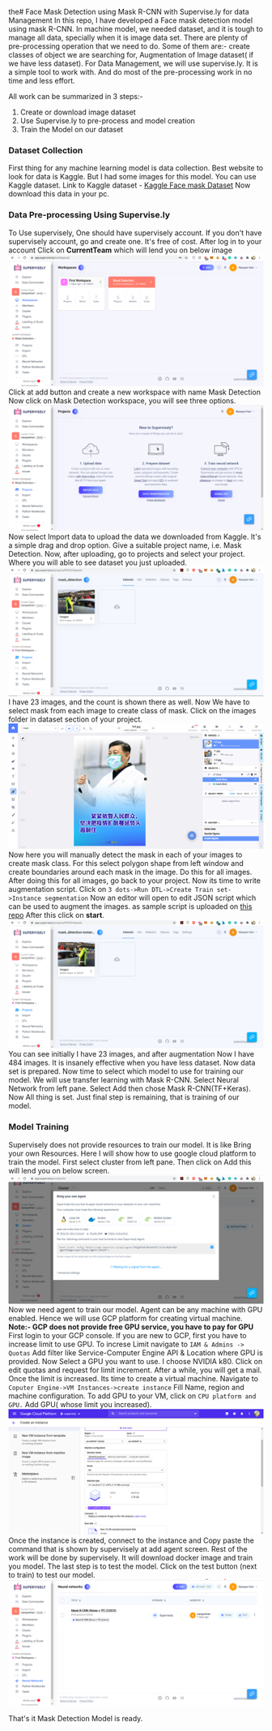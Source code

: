 ﻿ the# Face Mask Detection using Mask R-CNN with Supervise.ly for data Management
In this repo, I have developed a Face mask detection model using mask R-CNN. In machine model, we needed dataset, and it is tough to manage all data, specially when it is image data set. There are plenty of pre-processing operation that we need to do. Some of them are:- create classes of object we are searching for, Augmentation of Image dataset( if we have less dataset).
For Data Management, we will use supervise.ly. It is a simple tool to work with. And do most of the pre-processing work in no time and less effort.

All work can be summarized in 3 steps:-

 1. Create or download image dataset
 2. Use Supervise.ly to pre-process and model creation
 3. Train the Model on our dataset
### Dataset Collection
First thing for any machine learning model is data collection. Best website to look for data is Kaggle. But I had some images for this model. You can use Kaggle dataset. 
Link to Kaggle dataset - [Kaggle Face mask Dataset](https://www.kaggle.com/shreyashwaghe/face-mask-dataset)
Now download this data in your pc.
### Data Pre-processing Using Supervise.ly
To Use supervisely, One should have supervisely account. If you don't have supervisely account, go and create one. It's free of cost.
After log in to your account
Click on **CurrentTeam**  which will lend you on below image
![Workspace](https://github.com/narayanhari/MLOPSTask6/blob/master/1.png)
Click at add button and create a new workspace with name Mask Detection
Now click on Mask Detection workspace, you will see three options.
![Upload Dataset](https://github.com/narayanhari/MLOPSTask6/blob/master/2.png)
Now select Import data to upload the data we downloaded from Kaggle. It's a simple drag and drop option. Give a suitable project name, i.e. Mask Detection.
Now, after uploading, go to projects and select your project. Where you will able to see dataset you just uploaded.  
![before augmantation](https://github.com/narayanhari/MLOPSTask6/blob/master/before%20augmantation.png)
I have 23 images, and the count is shown there as well.
Now We have to select mask from each image to create class of mask.
Click on the images folder in dataset section of your project.
![Mask selection](https://github.com/narayanhari/MLOPSTask6/blob/master/3.png)
Now here you will manually detect the mask in each of your images to create mask class. For this select polygon shape from left window and create boundaries around each mask in the image. Do this for all images.
After doing this for all images, go back to your project.
Now its time to write augmentation script. Click on `3 dots->Run DTL->Create Train set->Instance segmentation`
Now an editor will open to edit JSON script which can be used to augment the images. as sample script is uploaded on [this repo](https://github.com/narayanhari/MLOPSTask6/blob/master/augmantation_DTL.json)
After this click on **start**. 
![after augmantaion](https://github.com/narayanhari/MLOPSTask6/blob/master/after%20augmantation.png)
You can see initially I have 23 images, and after augmentation Now I have 484 images. It is insanely effective when you have less dataset.
Now data set is prepared.
Now time to select which model to use for training our model. We will use transfer learning with Mask R-CNN.
Select Neural Network from left pane. Select Add then chose Mask R-CNN(TF+Keras). 
Now All thing is set. Just final step is remaining, that is training of our model. 
### Model Training
Supervisely does not provide resources to train our model. It is like Bring your own Resources. Here I will show how to use google cloud platform to train the model.
First select cluster from left pane. Then click on Add this will lend you on below screen.
![adding agent](https://github.com/narayanhari/MLOPSTask6/blob/master/adding%20agent1.png)
Now we need agent to train our model.
Agent can be any machine with GPU enabled. Hence we will use GCP platform for creating virtual machine.
**Note:- GCP does not provide free GPU service, you have to pay for GPU**
First login to your GCP console.
If you are new to GCP, first you have to increase limit to use GPU.
To increse Limit navigate to `IAM & Admins -> Quotas` 
Add filter like Service-Computer Engine API & Location where GPU is provided.
Now Select a GPU you want to use. I choose NVIDIA k80. Click on edit quotas and request for limit increment.
After a while, you will get a mail.
Once the limit is increased. Its time to create a virtual machine.
Navigate to `Coputer Engine->VM Instances->create instance`
Fill Name, region and machine configuration.
To add GPU to your VM, click on `CPU platform and GPU.`
Add GPU( whose limit you increased).
![Cre virtual machine](https://github.com/narayanhari/MLOPSTask6/blob/master/6.png)
Once the instance is created, connect to the instance and Copy paste the command that is shown by supervisely at add agent screen.
Rest of the work will be done by supervisely. It will download docker image and train you model. 
The last step is to test the model. Click on the test button (next to train) to test our model.
![enter image description here](https://github.com/narayanhari/MLOPSTask6/blob/master/7.png)

That's it Mask Detection Model is ready.
